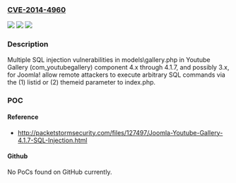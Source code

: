 ### [CVE-2014-4960](https://cve.mitre.org/cgi-bin/cvename.cgi?name=CVE-2014-4960)
![](https://img.shields.io/static/v1?label=Product&message=n%2Fa&color=blue)
![](https://img.shields.io/static/v1?label=Version&message=n%2Fa&color=blue)
![](https://img.shields.io/static/v1?label=Vulnerability&message=n%2Fa&color=brighgreen)

### Description

Multiple SQL injection vulnerabilities in models\gallery.php in Youtube Gallery (com_youtubegallery) component 4.x through 4.1.7, and possibly 3.x, for Joomla! allow remote attackers to execute arbitrary SQL commands via the (1) listid or (2) themeid parameter to index.php.

### POC

#### Reference
- http://packetstormsecurity.com/files/127497/Joomla-Youtube-Gallery-4.1.7-SQL-Injection.html

#### Github
No PoCs found on GitHub currently.

